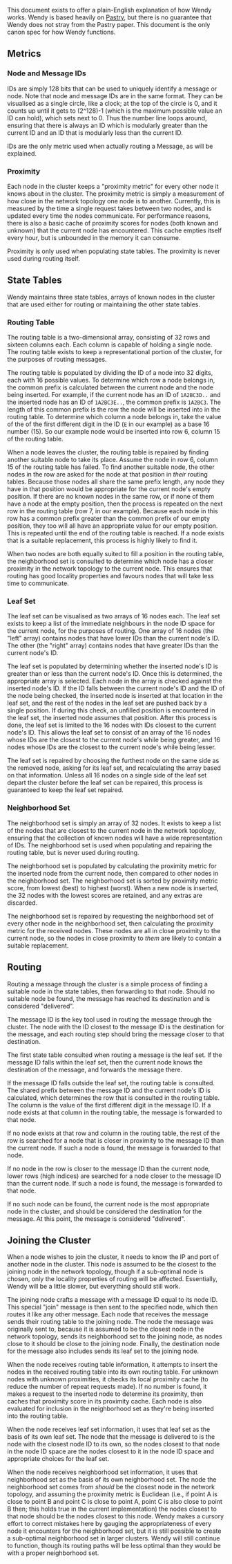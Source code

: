 This document exists to offer a plain-English explanation of how Wendy works. Wendy is based heavily on [Pastry](http://research.microsoft.com/en-us/um/people/antr/PAST/pastry.pdf), but there is no guarantee that Wendy does not stray from the Pastry paper. This document is the only canon spec for how Wendy functions.

## Metrics

### Node and Message IDs

IDs are simply 128 bits that can be used to uniquely identify a message or node. Note that node and message IDs are in the same format. They can be visualised as a single circle, like a clock; at the top of the circle is 0, and it counts up until it gets to (2^128)-1 (which is the maximum possible value an ID can hold), which sets next to 0. Thus the number line loops around, ensuring that there is always an ID which is modularly greater than the current ID and an ID that is modularly less than the current ID.

IDs are the only metric used when actually routing a Message, as will be explained.

### Proximity

Each node in the cluster keeps a "proximity metric" for every other node it knows about in the cluster. The proximity metric is simply a measurement of how close in the network topology one node is to another. Currently, this is measured by the time a single request takes between two nodes, and is updated every time the nodes communicate. For performance reasons, there is also a basic cache of proximity scores for nodes (both known and unknown) that the current node has encountered. This cache empties itself every hour, but is unbounded in the memory it can consume.

Proximity is only used when populating state tables. The proximity is never used during routing itself.

## State Tables

Wendy maintains three state tables, arrays of known nodes in the cluster that are used either for routing or maintaining the other state tables.

### Routing Table

The routing table is a two-dimensional array, consisting of 32 rows and sixteen columns each. Each column is capable of holding a single node. The routing table exists to keep a representational portion of the cluster, for the purposes of routing messages.

The routing table is populated by dividing the ID of a node into 32 digits, each with 16 possible values. To determine which row a node belongs in, the common prefix is calculated between the current node and the node being inserted. For example, if the current node has an ID of `1A2BC3D..` and the inserted node has an ID of `1A2BC3E..`, the common prefix is `1A2BC3`. The length of this common prefix is the row the node will be inserted into in the routing table. To determine which column a node belongs in, take the value of the of the first different digit in the ID (`E` in our example) as a base 16 number (15). So our example node would be inserted into row 6, column 15 of the routing table.

When a node leaves the cluster, the routing table is repaired by finding another suitable node to take its place. Assume the node in row 6, column 15 of the routing table has failed. To find another suitable node, the other nodes in the row are asked for the node at that position in _their_ routing tables. Because those nodes all share the same prefix length, any node they have in that position would be appropriate for the current node's empty position. If there are no known nodes in the same row, or if none of them have a node at the empty position, then the process is repeated on the next row in the routing table (row 7, in our example). Because each node in this row has a common prefix greater than the common prefix of our empty position, they too will all have an appropriate value for our empty position. This is repeated until the end of the routing table is reached. If a node exists that is a suitable replacement, this process is highly likely to find it.

When two nodes are both equally suited to fill a position in the routing table, the neighborhood set is consulted to determine which node has a closer proximity in the network topology to the current node. This ensures that routing has good locality properties and favours nodes that will take less time to communicate.

### Leaf Set

The leaf set can be visualised as two arrays of 16 nodes each. The leaf set exists to keep a list of the immediate neighbours in the node ID space for the current node, for the purposes of routing. One array of 16 nodes (the "left" array) contains nodes that have lower IDs than the current node's ID. The other (the "right" array) contains nodes that have greater IDs than the current node's ID.

The leaf set is populated by determining whether the inserted node's ID is greater than or less than the current node's ID. Once this is determined, the appropriate array is selected. Each node in the array is checked against the inserted node's ID. If the ID falls between the current node's ID and the ID of the node being checked, the inserted node is inserted at that location in the leaf set, and the rest of the nodes in the leaf set are pushed back by a single position. If during this check, an unfilled position is encountered in the leaf set, the inserted node assumes that position. After this process is done, the leaf set is limited to the 16 nodes with IDs closest to the current node's ID. This allows the leaf set to consist of an array of the 16 nodes whose IDs are the closest to the current node's while being greater, and 16 nodes whose IDs are the closest to the current node's while being lesser.

The leaf set is repaired by choosing the furthest node on the same side as the removed node, asking for its leaf set, and recalculating the array based on that information. Unless all 16 nodes on a single side of the leaf set depart the cluster before the leaf set can be repaired, this process is guaranteed to keep the leaf set repaired.

### Neighborhood Set

The neighborhood set is simply an array of 32 nodes. It exists to keep a list of the nodes that are closest to the current node in the network topology, ensuring that the collection of known nodes will have a wide representation of IDs. The neighborhood set is used when populating and repairing the routing table, but is never used during routing.

The neighborhood set is populated by calculating the proximity metric for the inserted node from the current node, then compared to other nodes in the neighborhood set. The neighborhood set is sorted by proximity metric score, from lowest (best) to highest (worst). When a new node is inserted, the 32 nodes with the lowest scores are retained, and any extras are discarded.

The neighborhood set is repaired by requesting the neighborhood set of every other node in the neighborhood set, then calculating the proximity metric for the received nodes. These nodes are all in close proximity to the current node, so the nodes in close proximity to _them_ are likely to contain a suitable replacement.

## Routing

Routing a message through the cluster is a simple process of finding a suitable node in the state tables, then forwarding to that node. Should no suitable node be found, the message has reached its destination and is considered "delivered".

The message ID is the key tool used in routing the message through the cluster. The node with the ID closest to the message ID is the destination for the message, and each routing step should bring the message closer to that destination.

The first state table consulted when routing a message is the leaf set. If the message ID falls within the leaf set, then the current node knows the destination of the message, and forwards the message there.

If the message ID falls outside the leaf set, the routing table is consulted. The shared prefix between the message ID and the current node's ID is calculated, which determines the row that is consulted in the routing table. The column is the value of the first different digit in the message ID. If a node exists at that column in the routing table, the message is forwarded to that node.

If no node exists at that row and column in the routing table, the rest of the row is searched for a node that is closer in proximity to the message ID than the current node. If such a node is found, the message is forwarded to that node.

If no node in the row is closer to the message ID than the current node, lower rows (high indices) are searched for a node closer to the message ID than the current node. If such a node is found, the message is forwarded to that node.

If no such node can be found, the current node is the most appropriate node in the cluster, and should be considered the destination for the message. At this point, the message is considered "delivered".

## Joining the Cluster

When a node wishes to join the cluster, it needs to know the IP and port of another node in the cluster. This node is assumed to be the closest to the joining node in the network topology, though if a sub-optimal node is chosen, only the locality properties of routing will be affected. Essentially, Wendy will be a little slower, but everything should still work.

The joining node crafts a message with a message ID equal to its node ID. This special "join" message is then sent to the specified node, which then routes it like any other message. Each node that receives the message sends their routing table to the joining node. The node the message was originally sent to, because it is assumed to be the closest node in the network topology, sends its neighborhood set to the joining node, as nodes close to it should be close to the joining node. Finally, the destination node for the message also includes sends its leaf set to the joining node.

When the node receives routing table information, it attempts to insert the nodes in the received routing table into its own routing table. For unknown nodes with unknown proximities, it checks its local proximity cache (to reduce the number of repeat requests made). If no number is found, it makes a request to the inserted node to determine its proximity, then caches that proximity score in its proximity cache. Each node is also evaluated for inclusion in the neighborhood set as they're being inserted into the routing table.

When the node receives leaf set information, it uses that leaf set as the basis of its own leaf set. The node that the message is delivered to is the node with the closest node ID to its own, so the nodes closest to that node in the node ID space are the nodes closest to it in the node ID space and appropriate choices for the leaf set.

When the node receives neighborhood set information, it uses that neighborhood set as the basis of its own neighborhood set. The node the neighborhood set comes from _should_ be the closest node in the network topology, and assuming the proximity metric is Euclidean (i.e., if point A is close to point B and point C is close to point A, point C is also close to point B then; this holds true in the current implementation) the nodes closest to that node should be the nodes closest to this node. Wendy makes a cursory effort to correct mistakes here by gauging the appropriateness of every node it encounters for the neighborhood set, but it is still possible to create a sub-optimal neighborhood set in larger clusters. Wendy will still continue to function, though its routing paths will be less optimal than they would be with a proper neighborhood set.